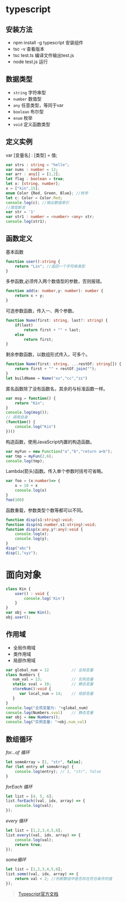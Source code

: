 # typescript
## 安装方法
- npm install -g typescript 安装组件
- tsc -v 查看版本
- tsc test.ts 编译文件输出test.js
- node test.js 运行
## 数据类型
- `string` 字符串型
- `number` 数值型
- `any` 任意类型，等同于var
- `boolean` 布尔型
- `enum` 枚举
- `void` 定义函数类型
## 定义实例
var [变量名] : [类型] = 值;
```typescript
var strs : string = "hello";
var nums : number = 12;
var arr : any[] = [1,2];
let flag : boolean = true;
let x: [string, number];
x = ["kin",15];
enum Color {Red, Green, Blue}; //枚举
let c: Color = Color.Red;
console.log(c); //输出数值索引
//类型断言
var str = '1'
var str1 : number = <number> <any> str;
console.log(str1);
```
## 函数定义
基本函数
```typescript
function user():string {
	return "Lin"; //返回一个字符串类型
}
```
多参函数,必须传入两个数值型的参数，否则报错。
```typescript
function add(x: number,y: number): number {
	return x + y;
}
```
可选参数函数，传入一、两个参数。
```typescript
function Name(first: string, last?: string) {
	if(last)
		return first + "" + last;
	else
		return first;
}
```
剩余参数函数，以数组形式传入，可多个。
```typescript
function Name(first: string, ...restOf: string[]) {
	return first + "" + restOf.join("");
}
let buildName = Name("xx","cc","zz")
```
匿名函数除了没有函数名，其余的与标准函数一样。
```typescript
var msg = function() {
	return "Kin";
}
console.log(msg());
// 调用自身
(function() {
	console.log("Kin")
})()
```
构造函数，使用JavaScript内置的构造函数。
```typescript
var myFun = new Function("a","b","return a+b");
var tmp = myFun(2,6);
console.log(tmp);
```
Lambda(箭头)函数。传入单个参数时括号可省略。
```typescript
var foo = (x:number)=> {
    x = 10 + x
    console.log(x)
}
foo(100)
```
函数重载，参数类型个数等都可以不同。
```typescript
function disp(s1:string):void;
function disp(n1:number,s1:string):void;
function disp(x:any,y?:any):void {
	console.log(x);
    console.log(y);
}
disp("abc")
disp(1,"xyz");
```
# 面向对象
```typescript
class Kin {
	user() : void {
		console.log('Kin')
	}
}
var obj = new Kin();
obj.user();
```
## 作用域
- 全局作用域
- 类作用域
- 局部作用域
```typescript
var global_num = 12          // 全局变量
class Numbers {
   num_val = 13;             // 实例变量
   static sval = 10;         // 静态变量
   storeNum():void {
      var local_num = 14;    // 局部变量
   }
}
console.log("全局变量为: "+global_num)
console.log(Numbers.sval)    // 静态变量
var obj = new Numbers();
console.log("实例变量: "+obj.num_val)
```
## 数组循环
*for...of 循环*
```typescript
let someArray = [1, "str", false];
for (let entry of someArray) {
    console.log(entry); // 1, "str", false
}
```
*forEach 循环*
```typescript
let list = [4, 5, 6];
list.forEach((val, idx, array) => {
    console.log(val);
});
```
*every 循环*
```typescript
let list = [1,2,3,4,5,6];
list.every((val, idx, array) => {
	console.log(val);
    return true;
});
```
*some循环*
```typescript
let list = [1,2,3,4,5,6];
list.some((val, idx, array) => {
    return val < 2; //判断数组中是否存在符合条件的值
});
```
> [Typescript官方文档](https://www.tslang.cn/docs/handbook/basic-types.html)